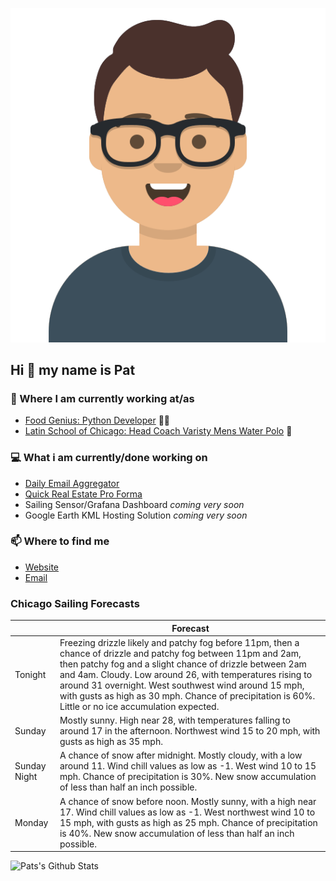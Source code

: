 [![Social banner for p-j-falconer](https://raw.githubusercontent.com/P-J-FALCONER/P-J-FALCONER/master/assets/avataaars.svg)](https://patfalconer.com/)
## Hi :wave: my name is Pat

### 💼 Where I am currently working at/as
- [Food Genius: Python Developer](https://getfoodgenius.com/) 🍔🐍
- [Latin School of Chicago: Head Coach Varisty Mens Water Polo](https://www.latinschool.org/) 🤽


### 💻 What i am currently/done working on
 - [Daily Email Aggregator](https://github.com/P-J-FALCONER/dott_daily_mail)
 - [Quick Real Estate Pro Forma](https://github.com/P-J-FALCONER/henry)
 - Sailing Sensor/Grafana Dashboard *coming very soon*
 - Google Earth KML Hosting Solution *coming very soon*

### 📫 Where to find me
 - [Website](https://patfalconer.com/)
 - [Email](mailto:patrick.j.falconer@gmail.com)


### Chicago Sailing Forecasts
|   | Forecast  |
|---|---|
| Tonight | Freezing drizzle likely and patchy fog before 11pm, then a chance of drizzle and patchy fog between 11pm and 2am, then patchy fog and a slight chance of drizzle between 2am and 4am. Cloudy. Low around 26, with temperatures rising to around 31 overnight. West southwest wind around 15 mph, with gusts as high as 30 mph. Chance of precipitation is 60%. Little or no ice accumulation expected. |
| Sunday | Mostly sunny. High near 28, with temperatures falling to around 17 in the afternoon. Northwest wind 15 to 20 mph, with gusts as high as 35 mph. |
| Sunday Night | A chance of snow after midnight. Mostly cloudy, with a low around 11. Wind chill values as low as -1. West wind 10 to 15 mph. Chance of precipitation is 30%. New snow accumulation of less than half an inch possible. |
| Monday | A chance of snow before noon. Mostly sunny, with a high near 17. Wind chill values as low as -1. West northwest wind 10 to 15 mph, with gusts as high as 25 mph. Chance of precipitation is 40%. New snow accumulation of less than half an inch possible. |

![Pats's Github Stats](https://github-readme-stats.vercel.app/api?username=p-j-falconer&show_icons=true&theme=radical)
